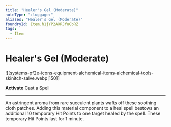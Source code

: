 ```yaml
---
title: "Healer's Gel (Moderate)"
noteType: ":luggage:"
aliases: "Healer's Gel (Moderate)"
foundryId: Item.h1jYP2AXRJfuGbRZ
tags:
  - Item
---
```


# Healer's Gel (Moderate)
![[systems-pf2e-icons-equipment-alchemical-items-alchemical-tools-skinitch-salve.webp|150]]

**Activate** Cast a Spell

* * *

An astringent aroma from rare succulent plants wafts off these soothing cloth patches. Adding this material component to a heal spell bestows an additional 10 temporary Hit Points to one target healed by the spell. These temporary Hit Points last for 1 minute.


